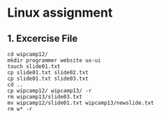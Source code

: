 # Linux assignment

## 1. Excercise File

```mkdir wipcamp12
cd wipcamp12/
mkdir programmer website ux-ui
touch slide01.txt
cp slide01.txt slide02.txt
cp slide01.txt slide03.txt
cd ..
cp wipcamp12/ wipcamp13/ -r
rm wipcamp13/slide03.txt
mv wipcamp12/slide01.txt wipcamp13/newslide.txt
rm w* -r
```